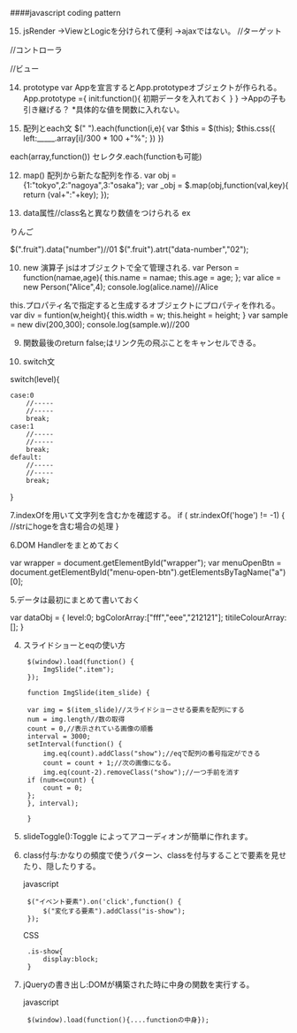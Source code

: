 ####javascript coding pattern

15. jsRender
→ViewとLogicを分けられて便利
→ajaxではない。
//ターゲット
<script class="item" type="text/x-jsrender">
	<p>Name:{{:name}}</p>
</script>
//コントローラ
<script>
$(function(){
var data = {
	name:"jack"
};
var column = $(".item").render(data);//itemの中をViewする
$(".is-render").append(column);	//is-renderの中に入れ込む
})
</script>

//ビュー
<div class="is-render"></div>


14. prototype
var Appを宣言するとApp.prototypeオブジェクトが作られる。
App.prototype ={
	init:function(){
		初期データを入れておく
	}
}
→Appの子も引き継げる？
*具体的な値を関数に入れない。

13. 配列とeach文
$("   ").each(function(i,e){
	var $this = $(this);
	$this.css({
	left:_____.array[i]/300 * 100 +"%";
	})
})

each(array,function())
セレクタ.each(functionも可能)



12. map()
配列から新たな配列を作る.
var obj = {1:"tokyo",2:"nagoya",3:"osaka"};
var _obj = $.map(obj,function(val,key){
	return (val+":"+key);
	});

11. data属性//class名と異なり数値をつけられる
ex
<div class="fruit" data-number="01">りんご</div>

$(".fruit").data("number")//01
$(".fruit").atrt("data-number","02");

10. new 演算子
jsはオブジェクトで全て管理される.
var Person = function(namae,age){
	this.name = namae;
	this.age = age;
	};
var alice = new Person("Alice",4);
console.log(alice.name)//Alice

this.プロパティ名で指定すると生成するオブジェクトにプロパティを作れる。
var div = funtion(w,height){
	this.width = w;
	this.height = height;
}
var sample = new div(200,300);
console.log(sample.w)//200

9. 関数最後のreturn false;はリンク先の飛ぶことをキャンセルできる。

8. switch文

switch(level){

	case:0
		//-----	
		//-----
		break;
	case:1
		//-----	
		//-----
		break;
	default:
		//-----	
		//-----
		break;
}
	

7.indexOfを用いて文字列を含むかを確認する。
if ( str.indexOf('hoge') != -1) {
	//strにhogeを含む場合の処理
}


6.DOM Handlerをまとめておく

var wrapper = document.getElementById("wrapper");
var menuOpenBtn = document.getElementById("menu-open-btn").getElementsByTagName("a")[0];


5.データは最初にまとめて書いておく

var dataObj = {
	level:0;
	bgColorArray:["fff","eee","212121"];
	titileColourArray:[];
}

4. スライドショーとeqの使い方

		$(window).load(function() {
			ImgSlide(".item");
		});

		function ImgSlide(item_slide) {

		var img = $(item_slide)//スライドショーさせる要素を配列にする
		num = img.length//数の取得
		count = 0,//表示されている画像の順番
		interval = 3000;
		setInterval(function() {
			img.eq(count).addClass("show");//eqで配列の番号指定ができる
			count = count + 1;//次の画像になる。
    		img.eq(count-2).removeClass("show");//一つ手前を消す
		if (num<=count) {
			count = 0;
		};
		}, interval);

		}


3. slideToggle():Toggle	によってアコーディオンが簡単に作れます。	


2. class付与:かなりの頻度で使うパターン、classを付与することで要素を見せたり、隠したりする。
	
	javascript
	
		$("イベント要素").on('click',function() {
			$("変化する要素").addClass("is-show");
		});
	
	CSS
		
		.is-show{
			display:block;
		}
		
1. jQueryの書き出し:DOMが構築された時に中身の関数を実行する。

	javascript
	
		$(window).load(function(){....functionの中身});


